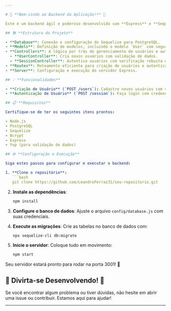 ```yaml
---

# 🚀 **Bem-vindo ao Backend da Aplicação!** 🚀

Este é um backend ágil e poderoso desenvolvido com **Express** e **Sequelize**. Ele fornece uma API RESTful para gerenciar usuários e autenticação, utilizando **PostgreSQL** e **bcrypt** para garantir a segurança das senhas. 

## 🛠️ **Estrutura do Projeto**

- **Database**: Conexão e configuração do Sequelize para PostgreSQL.
- **Models**: Definição de modelos, incluindo o modelo `User` com segurança adicional para hashes de senhas.
- **Controllers**: A lógica por trás do gerenciamento de usuários e autenticação.
  - **UserController**: Cria novos usuários com validação de dados.
  - **SessionController**: Autentica usuários com verificação robusta de credenciais.
- **Routes**: Roteamento eficiente para criação de usuários e autenticação.
- **Server**: Configuração e execução do servidor Express.

## 💡 **Funcionalidades**

- **Criação de Usuário** (`POST /users`): Cadastre novos usuários com validação detalhada.
- **Autenticação de Usuário** (`POST /session`): Faça login com credenciais seguras e verifique a identidade.

## 📋 **Requisitos**

Certifique-se de ter os seguintes itens prontos:

- Node.js
- PostgreSQL
- Sequelize
- Bcrypt
- Express
- Yup (para validação de dados)

## ⚙️ **Configuração e Execução**

Siga estes passos para configurar e executar o backend:

1. **Clone o repositório**:
   ```bash
   git clone https://github.com/LeandroFerraz31/seu-repositorio.git
   ```

2. **Instale as dependências**:
   ```bash
   npm install
   ```

3. **Configure o banco de dados**:
   Ajuste o arquivo `config/database.js` com suas credenciais.

4. **Execute as migrações**:
   Crie as tabelas no banco de dados com:
   ```bash
   npx sequelize-cli db:migrate
   ```

5. **Inicie o servidor**:
   Coloque tudo em movimento:
   ```bash
   npm start
   ```

Seu servidor estará pronto para rodar na porta 3001! 🌟

## 🎉 **Divirta-se Desenvolvendo!** 🎉

Se você encontrar algum problema ou tiver dúvidas, não hesite em abrir uma issue ou contribuir. Estamos aqui para ajudar!

---
```

